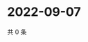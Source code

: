 # 2022-09-07

共 0 条

<!-- BEGIN WEIBO -->
<!-- 最后更新时间 Wed Sep 07 2022 17:06:53 GMT+0800 (China Standard Time) -->

<!-- END WEIBO -->
